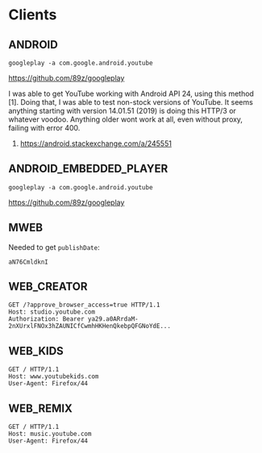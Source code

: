 # Clients

## ANDROID

~~~
googleplay -a com.google.android.youtube
~~~

https://github.com/89z/googleplay

I was able to get YouTube working with Android API 24, using this method [1].
Doing that, I was able to test non-stock versions of YouTube. It seems anything
starting with version 14.01.51 (2019) is doing this HTTP/3 or whatever voodoo.
Anything older wont work at all, even without proxy, failing with error 400.

1.  https://android.stackexchange.com/a/245551

## ANDROID\_EMBEDDED\_PLAYER

~~~
googleplay -a com.google.android.youtube
~~~

https://github.com/89z/googleplay

## MWEB

Needed to get `publishDate`:

~~~
aN76CmldknI
~~~

## WEB\_CREATOR

~~~
GET /?approve_browser_access=true HTTP/1.1
Host: studio.youtube.com
Authorization: Bearer ya29.a0ARrdaM-2nXUrxlFNOx3hZAUNICfCwmhHKHenQkebpQFGNoYdE...
~~~

## WEB\_KIDS

~~~
GET / HTTP/1.1
Host: www.youtubekids.com
User-Agent: Firefox/44
~~~

## WEB\_REMIX

~~~
GET / HTTP/1.1
Host: music.youtube.com
User-Agent: Firefox/44
~~~
